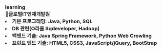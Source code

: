 <h3><strong>learning<br>
👋글로벌IT인재개발원<br>
<li>기본 프로그래밍: Java, Python, SQL<br>
<li>DB 관련(O라클 Sqdeveloper, Hadoop)<br>
<li>백엔드 기술: Java Spring Framework, Python Web Crowling<br>
<li>프런트 엔드 기술: HTML5, CSS3, JavaScript/jQuery, BootStrap<br>
